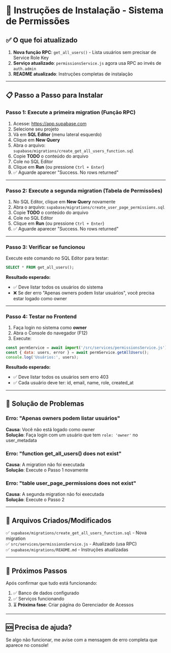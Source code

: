 # 🚀 Instruções de Instalação - Sistema de Permissões

## ✅ O que foi atualizado

1. **Nova função RPC**: `get_all_users()` - Lista usuários sem precisar de Service Role Key
2. **Serviço atualizado**: `permissionsService.js` agora usa RPC ao invés de `auth.admin`
3. **README atualizado**: Instruções completas de instalação

---

## 📋 Passo a Passo para Instalar

### **Passo 1: Execute a primeira migration (Função RPC)**

1. Acesse: https://app.supabase.com
2. Selecione seu projeto
3. Vá em **SQL Editor** (menu lateral esquerdo)
4. Clique em **New Query**
5. Abra o arquivo: `supabase/migrations/create_get_all_users_function.sql`
6. Copie **TODO** o conteúdo do arquivo
7. Cole no SQL Editor
8. Clique em **Run** (ou pressione `Ctrl + Enter`)
9. ✅ Aguarde aparecer "Success. No rows returned"

---

### **Passo 2: Execute a segunda migration (Tabela de Permissões)**

1. No SQL Editor, clique em **New Query** novamente
2. Abra o arquivo: `supabase/migrations/create_user_page_permissions.sql`
3. Copie **TODO** o conteúdo do arquivo
4. Cole no SQL Editor
5. Clique em **Run** (ou pressione `Ctrl + Enter`)
6. ✅ Aguarde aparecer "Success. No rows returned"

---

### **Passo 3: Verificar se funcionou**

Execute este comando no SQL Editor para testar:

```sql
SELECT * FROM get_all_users();
```

**Resultado esperado:**

- ✅ Deve listar todos os usuários do sistema
- ❌ Se der erro "Apenas owners podem listar usuários", você precisa estar logado como owner

---

### **Passo 4: Testar no Frontend**

1. Faça login no sistema como **owner**
2. Abra o Console do navegador (F12)
3. Execute:

```javascript
const permService = await import('/src/services/permissionsService.js');
const { data: users, error } = await permService.getAllUsers();
console.log('Usuários:', users);
```

**Resultado esperado:**

- ✅ Deve listar todos os usuários sem erro 403
- ✅ Cada usuário deve ter: id, email, name, role, created_at

---

## 🐛 Solução de Problemas

### Erro: "Apenas owners podem listar usuários"

**Causa**: Você não está logado como owner  
**Solução**: Faça login com um usuário que tem `role: 'owner'` no user_metadata

### Erro: "function get_all_users() does not exist"

**Causa**: A migration não foi executada  
**Solução**: Execute o Passo 1 novamente

### Erro: "table user_page_permissions does not exist"

**Causa**: A segunda migration não foi executada  
**Solução**: Execute o Passo 2

---

## 📂 Arquivos Criados/Modificados

✅ `supabase/migrations/create_get_all_users_function.sql` - Nova migration  
✅ `src/services/permissionsService.js` - Atualizado (usa RPC)  
✅ `supabase/migrations/README.md` - Instruções atualizadas

---

## 🎯 Próximos Passos

Após confirmar que tudo está funcionando:

1. ✅ Banco de dados configurado
2. ✅ Serviços funcionando
3. ⏳ **Próxima fase**: Criar página do Gerenciador de Acessos

---

## 🆘 Precisa de ajuda?

Se algo não funcionar, me avise com a mensagem de erro completa que aparece no console!
